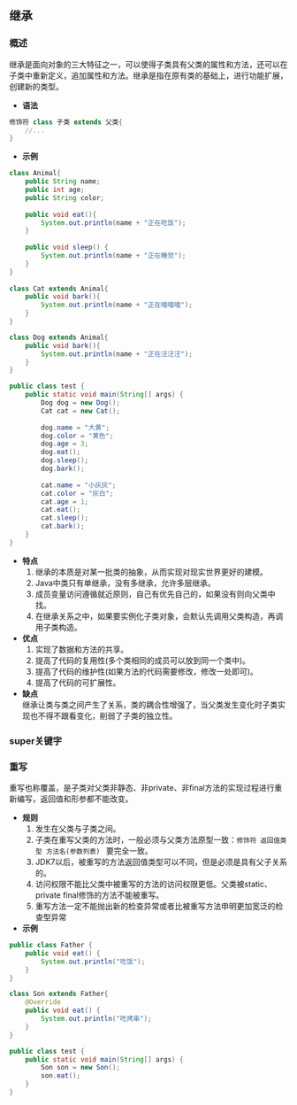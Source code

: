 ## 继承
### 概述
继承是面向对象的三大特征之一，可以使得子类具有父类的属性和方法，还可以在子类中重新定义，追加属性和方法。继承是指在原有类的基础上，进行功能扩展，创建新的类型。
- **语法**
```java
修饰符 class 子类 extends 父类{
    //...
}
```
- **示例** 
```java
class Animal{
    public String name;
    public int age;
    public String color;
    
    public void eat(){
        System.out.println(name + "正在吃饭");
    }
    
    public void sleep() {
        System.out.println(name + "正在睡觉");
    }
}
 
class Cat extends Animal{
    public void bark(){
        System.out.println(name + "正在喵喵喵");
    }
}

class Dog extends Animal{
    public void bark(){
        System.out.println(name + "正在汪汪汪");
    }
}

public class test {
    public static void main(String[] args) {
        Dog dog = new Dog();
        Cat cat = new Cat();
        
        dog.name = "大黄";
        dog.color = "黄色";
        dog.age = 3;
        dog.eat();
        dog.sleep();
        dog.bark();
        
        cat.name = "小灰灰";
        cat.color = "灰白";
        cat.age = 1;
        cat.eat();
        cat.sleep();
        cat.bark();
    }
}
```
- **特点**  
	1. 继承的本质是对某一批类的抽象，从而实现对现实世界更好的建模。
	2. Java中类只有单继承，没有多继承，允许多层继承。
	3. 成员变量访问遵循就近原则，自己有优先自己的，如果没有则向父类中找。
	4. 在继承关系之中，如果要实例化子类对象，会默认先调用父类构造，再调用子类构造。
- **优点**  
	1. 实现了数据和方法的共享。
	2. 提高了代码的复用性(多个类相同的成员可以放到同一个类中)。
	3. 提高了代码的维护性(如果方法的代码需要修改，修改一处即可)。
	4. 提高了代码的可扩展性。
- **缺点**  
	继承让类与类之间产生了关系，类的耦合性增强了，当父类发生变化时子类实现也不得不跟看变化，削弱了子类的独立性。
### super关键字

### 重写
重写也称覆盖，是子类对父类非静态、非private、非final方法的实现过程进行重新编写，返回值和形参都不能改变。
- **规则**  
	1. 发生在父类与子类之间。
	2. 子类在重写父类的方法时，一般必须与父类方法原型一致：`修饰符 返回值类型 方法名(参数列表) ` 要完全一致。
	3. JDK7以后，被重写的方法返回值类型可以不同，但是必须是具有父子关系的。
	4. 访问权限不能比父类中被重写的方法的访问权限更低。父类被static、private final修饰的方法不能被重写。
	5. 重写方法一定不能抛出新的检查异常或者比被重写方法申明更加宽泛的检查型异常
- **示例**
```java
public class Father {
    public void eat() {
        System.out.println("吃饭");
    }
}

class Son extends Father{
    @Override
    public void eat() {
        System.out.println("吃烤串");
    }
}

public class test {
	public static void main(String[] args) {
        Son son = new Son();
        son.eat();
    }
}
```
